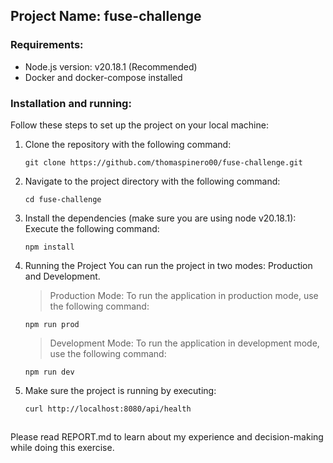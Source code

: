 ## Project Name: fuse-challenge

### Requirements:

- Node.js version: v20.18.1 (Recommended)
- Docker and docker-compose installed

### Installation and running:

Follow these steps to set up the project on your local machine:

1.  Clone the repository with the following command:

    ```
    git clone https://github.com/thomaspinero00/fuse-challenge.git
    ```

2.  Navigate to the project directory with the following command:

    ```
    cd fuse-challenge
    ```

3.  Install the dependencies (make sure you are using node v20.18.1):
    Execute the following command:

    ```
    npm install
    ```

4.  Running the Project
    You can run the project in two modes: Production and Development.

    > Production Mode: To run the application in production mode, use the following command:

    ```
    npm run prod
    ```

    > Development Mode: To run the application in development mode, use the following command:

    ```
    npm run dev
    ```

5.  Make sure the project is running by executing:

    ```
    curl http://localhost:8080/api/health
    ```

##

Please read REPORT.md to learn about my experience and decision-making while doing this exercise.
